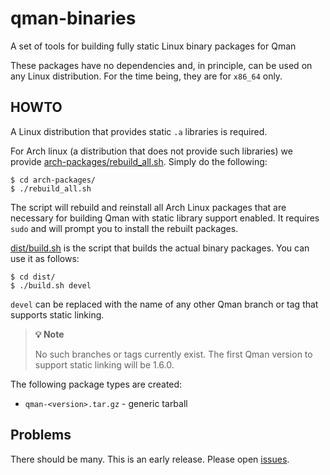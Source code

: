 # qman-binaries
A set of tools for building fully static Linux binary packages for Qman

These packages have no dependencies and, in principle, can be used on any Linux
distribution. For the time being, they are for `x86_64` only.

## HOWTO

A Linux distribution that provides static `.a` libraries is required.

For Arch linux (a distribution that does not provide such libraries) we provide
[arch-packages/rebuild_all.sh](arch-packages/rebuild_all.sh). Simply do the
following:

```
$ cd arch-packages/
$ ./rebuild_all.sh
```

The script will rebuild and reinstall all Arch Linux packages that are necessary
for building Qman with static library support enabled. It requires `sudo` and
will prompt you to install the rebuilt packages.

[dist/build.sh](dist/build.sh) is the script that builds the actual binary
packages. You can use it as follows:

```
$ cd dist/
$ ./build.sh devel
```

`devel` can be replaced with the name of any other Qman branch or tag that
supports static linking.

> **:bulb: Note**
>
> No such branches or tags currently exist. The first Qman version to support
> static linking will be 1.6.0.

The following package types are created:
- `qman-<version>.tar.gz` - generic tarball

## Problems

There should be many. This is an early release. Please open
[issues](https://github.com/plp13/qman-binaries/issues).
